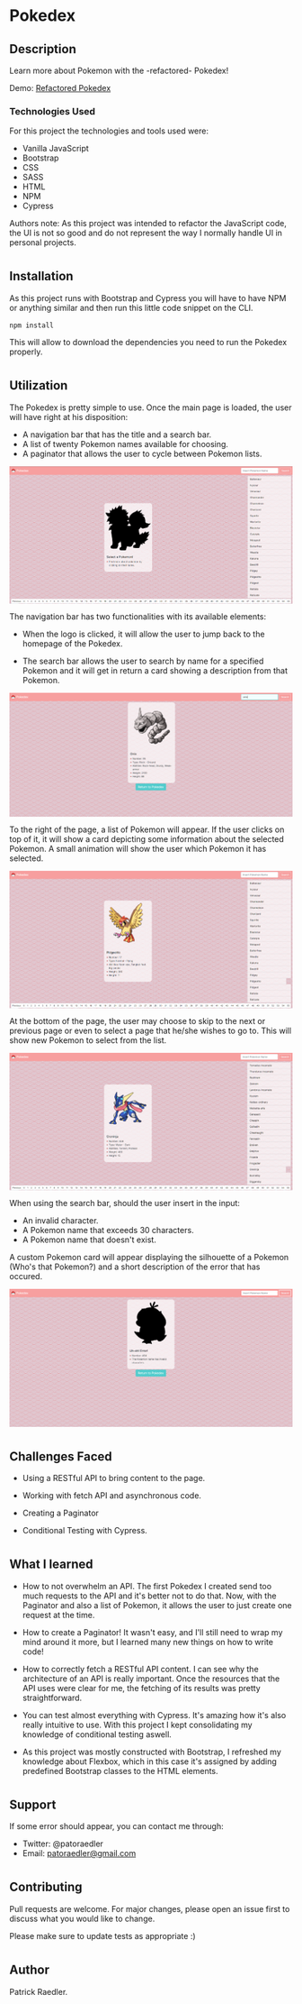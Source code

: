 # Pokedex

## Description

Learn more about Pokemon with the -refactored- Pokedex!

Demo: <a href="https://readpato.github.io/refactored-pokedex/">Refactored Pokedex</a>

### Technologies Used

For this project the technologies and tools used were:

- Vanilla JavaScript
- Bootstrap
- CSS
- SASS
- HTML
- NPM
- Cypress

Authors note: As this project was intended to refactor the JavaScript code, the UI is not so good and do not represent the way I normally handle UI in personal projects.

#

## Installation

As this project runs with Bootstrap and Cypress you will have to have NPM or anything similar and then run this little code snippet on the CLI.

```
npm install
```

This will allow to download the dependencies you need to run the Pokedex properly.

#

## Utilization

The Pokedex is pretty simple to use. Once the main page is loaded, the user will have right at his disposition:

- A navigation bar that has the title and a search bar.
- A list of twenty Pokemon names available for choosing.
- A paginator that allows the user to cycle between Pokemon lists.

<img  src="https://github.com/Readpato/refactored-pokedex/blob/gh-pages/src/images/readme-images/pokedex-homepage.PNG" align="center">

The navigation bar has two functionalities with its available elements:

- When the logo is clicked, it will allow the user to jump back to the homepage of the Pokedex.

- The search bar allows the user to search by name for a specified Pokemon and it will get in return a card showing a description from that Pokemon.

<img  src="https://github.com/Readpato/refactored-pokedex/blob/gh-pages/src/images/readme-images/pokedex-search-pokemon.PNG" align="center">

To the right of the page, a list of Pokemon will appear. If the user clicks on top of it, it will show a card depicting some information about the selected Pokemon. A small animation will show the user which Pokemon it has selected.

<img  src="https://github.com/Readpato/refactored-pokedex/blob/gh-pages/src/images/readme-images/pokemon-list-selection-og.PNG" align="center">

At the bottom of the page, the user may choose to skip to the next or previous page or even to select a page that he/she wishes to go to. This will show new Pokemon to select from the list.

<img  src="https://github.com/Readpato/refactored-pokedex/blob/gh-pages/src/images/readme-images/pokemon-page-change.PNG" align="center">

When using the search bar, should the user insert in the input:

- An invalid character.
- A Pokemon name that exceeds 30 characters.
- A Pokemon name that doesn't exist.

A custom Pokemon card will appear displaying the silhouette of a Pokemon (Who's that Pokemon?) and a short description of the error that has occured.

<img src="https://github.com/Readpato/refactored-pokedex/blob/gh-pages/src/images/readme-images/pokedex-search-error.PNG" align="center">

#

## Challenges Faced

- Using a RESTful API to bring content to the page.

- Working with fetch API and asynchronous code.

- Creating a Paginator

- Conditional Testing with Cypress.

#

## What I learned

- How to not overwhelm an API. The first Pokedex I created send too much requests to the API and it's better not to do that. Now, with the Paginator and also a list of Pokemon, it allows the user to just create one request at the time.

- How to create a Paginator! It wasn't easy, and I'll still need to wrap my mind around it more, but I learned many new things on how to write code!

- How to correctly fetch a RESTful API content. I can see why the architecture of an API is really important. Once the resources that the API uses were clear for me, the fetching of its results was pretty straightforward.

- You can test almost everything with Cypress. It's amazing how it's also really intuitive to use. With this project I kept consolidating my knowledge of conditional testing aswell.

- As this project was mostly constructed with Bootstrap, I refreshed my knowledge about Flexbox, which in this case it's assigned by adding predefined Bootstrap classes to the HTML elements.

#

## Support

If some error should appear, you can contact me through:

- Twitter: @patoraedler
- Email: patoraedler@gmail.com

#

## Contributing

Pull requests are welcome. For major changes, please open an issue first to discuss what you would like to change.

Please make sure to update tests as appropriate :)

#

## Author

Patrick Raedler.

#
